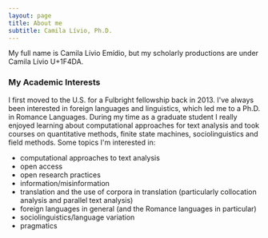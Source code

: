 ```yaml
---
layout: page
title: About me
subtitle: Camila Lívio, Ph.D.
---
```


My full name is Camila Lívio Emídio, but my scholarly productions are under Camila Lívio U+1F4DA. 

### My Academic Interests
I first moved to the U.S. for a Fulbright fellowship back in 2013. I've always been interested in foreign languages and linguistics, which led me to a Ph.D. in Romance Languages. During my time as a graduate student I really enjoyed learning about computational approaches for text analysis and took courses on quantitative methods, finite state machines, sociolinguistics and field methods. Some topics I'm interested in:
- computational approaches to text analysis 
- open access 
- open research practices
- information/misinformation
- translation and the use of corpora in translation (particularly collocation analysis and parallel text analysis)
- foreign languages in general (and the Romance languages in particular)
- sociolinguistics/language variation
- pragmatics
  


